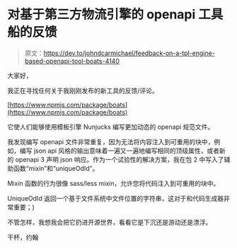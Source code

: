 # 对基于第三方物流引擎的 openapi 工具船的反馈

> 原文：<https://dev.to/johndcarmichael/feedback-on-a-tpl-engine-based-openapi-tool-boats-4140>

大家好，

我正在寻找任何关于我刚刚发布的新工具的反馈/评论。

[https://www.npmjs.com/package/boats](https://www.npmjs.com/package/boats)

它使人们能够使用模板引擎 Nunjucks 编写更加动态的 openapi 规范文件。

我发现编写 openapi 文件非常重复，因为无法将内容注入到可重用的块中，例如，编写 json api 风格的输出意味着一遍又一遍地编写相同的顶级属性，或者新的 openapi 3 声明 json 响应。作为一个试验性的解决方案，我在包 2 中写入了辅助函数“mixin”和“uniqueOdId”。

Mixin 函数的行为很像 sass/less mixin，允许您将代码注入到可重用的块中。

UniqueOdId 返回一个基于文件系统中文件位置的字符串，这对于和代码生成器非常重要；)

不管怎样，我想我会把它扔进开源世界，看看它是下沉还是游动还是漂浮。

干杯，约翰